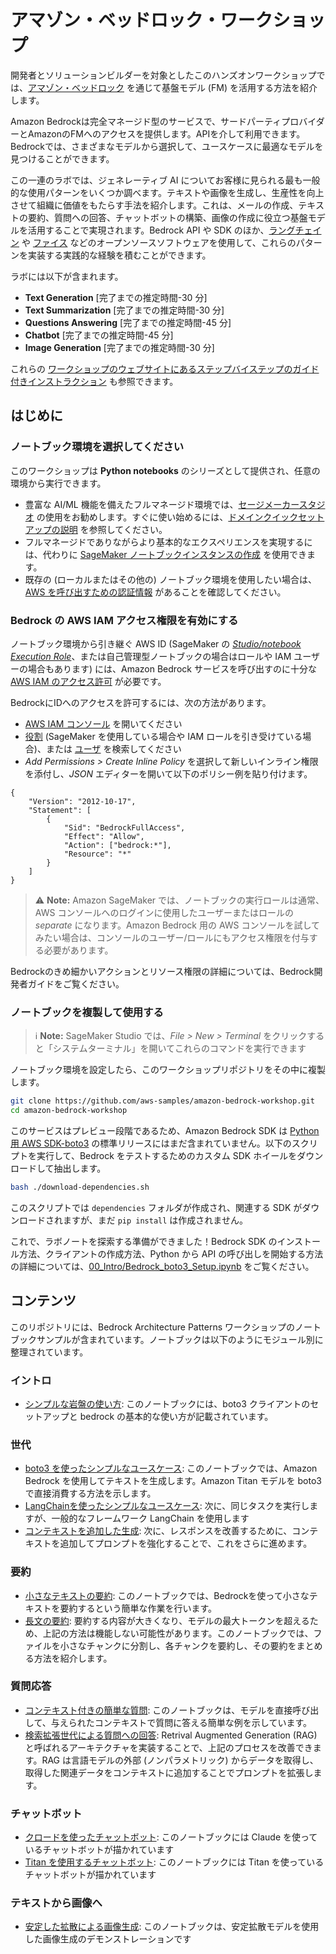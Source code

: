 # アマゾン・ベッドロック・ワークショップ

開発者とソリューションビルダーを対象としたこのハンズオンワークショップでは、[アマゾン・ベッドロック](https://aws.amazon.com/bedrock/) を通じて基盤モデル (FM) を活用する方法を紹介します。

Amazon Bedrockは完全マネージド型のサービスで、サードパーティプロバイダーとAmazonのFMへのアクセスを提供します。APIを介して利用できます。Bedrockでは、さまざまなモデルから選択して、ユースケースに最適なモデルを見つけることができます。

この一連のラボでは、ジェネレーティブ AI についてお客様に見られる最も一般的な使用パターンをいくつか調べます。テキストや画像を生成し、生産性を向上させて組織に価値をもたらす手法を紹介します。これは、メールの作成、テキストの要約、質問への回答、チャットボットの構築、画像の作成に役立つ基盤モデルを活用することで実現されます。Bedrock API や SDK のほか、[ラングチェイン](https://python.langchain.com/docs/get_started/introduction) や [ファイス](https://faiss.ai/index.html) などのオープンソースソフトウェアを使用して、これらのパターンを実装する実践的な経験を積むことができます。

ラボには以下が含まれます。

*   **Text Generation** [完了までの推定時間-30 分]
*   **Text Summarization** [完了までの推定時間-30 分]
*   **Questions Answering** [完了までの推定時間-45 分]
*   **Chatbot** [完了までの推定時間-45 分]
*   **Image Generation** [完了までの推定時間-30 分]

<div align="center"></div>

これらの [ワークショップのウェブサイトにあるステップバイステップのガイド付きインストラクション](https://catalog.us-east-1.prod.workshops.aws/workshops/a4bdb007-5600-4368-81c5-ff5b4154f518/en-US) も参照できます。

## はじめに

### ノートブック環境を選択してください

このワークショップは **Python notebooks** のシリーズとして提供され、任意の環境から実行できます。

*   豊富な AI/ML 機能を備えたフルマネージド環境では、[セージメーカースタジオ](https://aws.amazon.com/sagemaker/studio/) の使用をお勧めします。すぐに使い始めるには、[ドメインクイックセットアップの説明](https://docs.aws.amazon.com/sagemaker/latest/dg/onboard-quick-start.html) を参照してください。
*   フルマネージドでありながらより基本的なエクスペリエンスを実現するには、代わりに [SageMaker ノートブックインスタンスの作成](https://docs.aws.amazon.com/sagemaker/latest/dg/howitworks-create-ws.html) を使用できます。
*   既存の (ローカルまたはその他の) ノートブック環境を使用したい場合は、[AWS を呼び出すための認証情報](https://docs.aws.amazon.com/cli/latest/userguide/cli-chap-configure.html) があることを確認してください。

### Bedrock の AWS IAM アクセス権限を有効にする

ノートブック環境から引き継ぐ AWS ID (SageMaker の [_Studio/notebook Execution Role_](https://docs.aws.amazon.com/sagemaker/latest/dg/sagemaker-roles.html)、または自己管理型ノートブックの場合はロールや IAM ユーザーの場合もあります) には、Amazon Bedrock サービスを呼び出すのに十分な [AWS IAM のアクセス許可](https://docs.aws.amazon.com/IAM/latest/UserGuide/access_policies.html) が必要です。

BedrockにIDへのアクセスを許可するには、次の方法があります。

*   [AWS IAM コンソール](https://us-east-1.console.aws.amazon.com/iam/home?#) を開いてください
*   [役割](https://us-east-1.console.aws.amazon.com/iamv2/home?#/roles) (SageMaker を使用している場合や IAM ロールを引き受けている場合)、または [ユーザ](https://us-east-1.console.aws.amazon.com/iamv2/home?#/users) を検索してください
*   _Add Permissions > Create Inline Policy_ を選択して新しいインライン権限を添付し、_JSON_ エディターを開いて以下のポリシー例を貼り付けます。

<!---->

    {
        "Version": "2012-10-17",
        "Statement": [
            {
                "Sid": "BedrockFullAccess",
                "Effect": "Allow",
                "Action": ["bedrock:*"],
                "Resource": "*"
            }
        ]
    }

> ⚠️ **Note:** Amazon SageMaker では、ノートブックの実行ロールは通常、AWS コンソールへのログインに使用したユーザーまたはロールの _separate_ になります。Amazon Bedrock 用の AWS コンソールを試してみたい場合は、コンソールのユーザー/ロールにもアクセス権限を付与する必要があります。

Bedrockのきめ細かいアクションとリソース権限の詳細については、Bedrock開発者ガイドをご覧ください。

### ノートブックを複製して使用する

> ℹ️ **Note:** SageMaker Studio では、_File > New > Terminal_ をクリックすると「システムターミナル」を開いてこれらのコマンドを実行できます

ノートブック環境を設定したら、このワークショップリポジトリをその中に複製します。

```sh
git clone https://github.com/aws-samples/amazon-bedrock-workshop.git
cd amazon-bedrock-workshop
```

このサービスはプレビュー段階であるため、Amazon Bedrock SDK は [Python 用 AWS SDK-boto3](https://boto3.amazonaws.com/v1/documentation/api/latest/index.html) の標準リリースにはまだ含まれていません。以下のスクリプトを実行して、Bedrock をテストするためのカスタム SDK ホイールをダウンロードして抽出します。

```sh
bash ./download-dependencies.sh
```

このスクリプトでは `dependencies` フォルダが作成され、関連する SDK がダウンロードされますが、まだ `pip install` は作成されません。

これで、ラボノートを探索する準備ができました！Bedrock SDK のインストール方法、クライアントの作成方法、Python から API の呼び出しを開始する方法の詳細については、[00_Intro/Bedrock_boto3_Setup.ipynb](00_Intro/bedrock_boto3_setup.ipynb) をご覧ください。

## コンテンツ

このリポジトリには、Bedrock Architecture Patterns ワークショップのノートブックサンプルが含まれています。ノートブックは以下のようにモジュール別に整理されています。

### イントロ

*   [シンプルな岩盤の使い方](./00_Intro/bedrock_boto3_setup.ipynb): このノートブックには、boto3 クライアントのセットアップと bedrock の基本的な使い方が記載されています。

### 世代

*   [boto3 を使ったシンプルなユースケース](./01_Generation/00_generate_w_bedrock.ipynb): このノートブックでは、Amazon Bedrock を使用してテキストを生成します。Amazon Titan モデルを boto3 で直接消費する方法を示します。
*   [LangChainを使ったシンプルなユースケース](./01_Generation/01_zero_shot_generation.ipynb): 次に、同じタスクを実行しますが、一般的なフレームワーク LangChain を使用します
*   [コンテキストを追加した生成](./01_Generation/02_contextual_generation.ipynb): 次に、レスポンスを改善するために、コンテキストを追加してプロンプトを強化することで、これをさらに進めます。

### 要約

*   [小さなテキストの要約](./02_Summarization/01.small-text-summarization-claude.ipynb): このノートブックでは、Bedrockを使って小さなテキストを要約するという簡単な作業を行います。
*   [長文の要約](./02_Summarization/02.long-text-summarization-titan.ipynb): 要約する内容が大きくなり、モデルの最大トークンを超えるため、上記の方法は機能しない可能性があります。このノートブックでは、ファイルを小さなチャンクに分割し、各チャンクを要約し、その要約をまとめる方法を紹介します。

### 質問応答

*   [コンテキスト付きの簡単な質問](./03_QuestionAnswering/00_qa_w_bedrock_titan.ipynb): このノートブックは、モデルを直接呼び出して、与えられたコンテキストで質問に答える簡単な例を示しています。
*   [検索拡張世代による質問への回答](./03_QuestionAnswering/01_qa_w_rag_claude.ipynb): Retrival Augmented Generation (RAG) と呼ばれるアーキテクチャを実装することで、上記のプロセスを改善できます。RAG は言語モデルの外部 (ノンパラメトリック) からデータを取得し、取得した関連データをコンテキストに追加することでプロンプトを拡張します。

### チャットボット

*   [クロードを使ったチャットボット](./04_Chatbot/00_Chatbot_Claude.ipynb): このノートブックには Claude を使っているチャットボットが描かれています
*   [Titan を使用するチャットボット](./04_Chatbot/00_Chatbot_Titan.ipynb): このノートブックには Titan を使っているチャットボットが描かれています

### テキストから画像へ

*   [安定した拡散による画像生成](./05_Image/Bedrock%20Stable%20Diffusion%20XL.ipynb): このノートブックは、安定拡散モデルを使用した画像生成のデモンストレーションです
